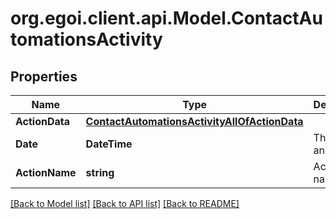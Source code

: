 
# org.egoi.client.api.Model.ContactAutomationsActivity

## Properties

Name | Type | Description | Notes
------------ | ------------- | ------------- | -------------
**ActionData** | [**ContactAutomationsActivityAllOfActionData**](ContactAutomationsActivityAllOfActionData.md) |  | [optional] 
**Date** | **DateTime** | The date and time | [optional] 
**ActionName** | **string** | Action name | [optional] 

[[Back to Model list]](../README.md#documentation-for-models)
[[Back to API list]](../README.md#documentation-for-api-endpoints)
[[Back to README]](../README.md)


